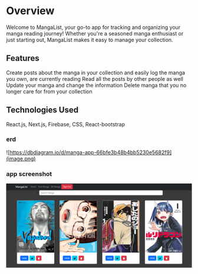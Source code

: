 # Overview
Welcome to MangaList, your go-to app for tracking and organizing your manga reading journey! Whether you're a seasoned manga enthusiast or just starting out, MangaList makes it easy to manage your collection.

## Features
Create posts about the manga in your collection and easily log the manga you own, are currently reading
Read all the posts by other people as well
Update your manga and change the information
Delete manga that you no longer care for from your collection

## Technologies Used
React.js, Next.js, Firebase, CSS, React-bootstrap

### erd
![https://dbdiagram.io/d/manga-app-66bfe3b48b4bb5230e5682f9](image.png)

### app screenshot 
![alt text](image-1.png)
